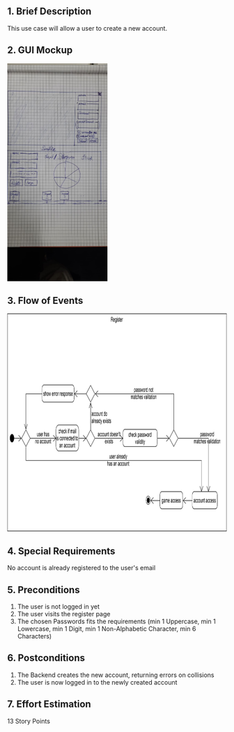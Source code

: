 ## 1. Brief Description
This use case will allow a user to create a new account.
## 2. GUI Mockup
<img src="../../../../assets/images/viewMockups/60b79e09-5575-4556-977d-a732de14cf4b.jpeg" height="500" alt="guimockups"></img>

## 3. Flow of Events
<img src="../../../../assets/images/activitydiagrams/activity_login_register.png" height="500" alt="flow of events"></img>

## 4. Special Requirements
No account is already registered to the user's email
## 5. Preconditions
1. The user is not logged in yet
2. The user visits the register page
3. The chosen Passwords fits the requirements (min 1 Uppercase, min 1 Lowercase, min 1 Digit, min 1 Non-Alphabetic Character, min 6 Characters)
## 6. Postconditions
1. The Backend creates the new account, returning errors on collisions
2. The user is now logged in to the newly created account
## 7. Effort Estimation
13 Story Points

